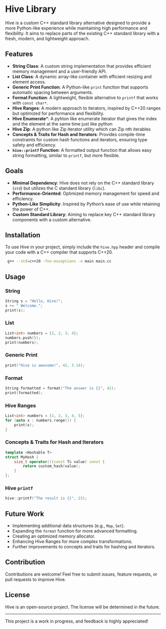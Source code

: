 # Hive Library

Hive is a custom C++ standard library alternative designed to provide a more Python-like experience while maintaining high performance and flexibility. It aims to replace parts of the existing C++ standard library with a fresh, modern, and lightweight approach.

## Features

- **String Class**: A custom string implementation that provides efficient memory management and a user-friendly API.
- **List Class**: A dynamic array-like container with efficient resizing and element access.
- **Generic Print Function**: A Python-like `print` function that supports automatic spacing between arguments.
- **Format Function**: A lightweight, flexible alternative to `printf` that works with `const char*`.
- **Hive Ranges**: A modern approach to iterators, inspired by C++20 ranges but optimized for performance and flexibility.
- **Hive Enumerate***: A pyhton like enumerate iterator that gives the index and the element at the same time just like python
- **Hive Zip**: A python like Zip iterator utility which can Zip nth iterables
- **Concepts & Traits for Hash and Iterators**: Provides compile-time constraints for custom hash functions and iterators, ensuring type safety and efficiency.
- **`hive::printf` Function**: A formatted output function that allows easy string formatting, similar to `printf`, but more flexible.

## Goals

- **Minimal Dependency**: Hive does not rely on the C++ standard library (`std`) but utilizes the C standard library (`libc`).
- **Performance-Oriented**: Optimized memory management for speed and efficiency.
- **Python-Like Simplicity**: Inspired by Python’s ease of use while retaining the power of C++.
- **Custom Standard Library**: Aiming to replace key C++ standard library components with a custom alternative.

## Installation

To use Hive in your project, simply include the `hive.hpp` header and compile your code with a C++ compiler that supports C++20.

```sh
 g++ --std=c++20 -fno-exceptions -o main main.cc
```

## Usage

### String
```cpp
String s = "Hello, Hive!";
s += " Welcome.";
print(s);
```

### List
```cpp
List<int> numbers = {1, 2, 3, 4};
numbers.push(5);
print(numbers);
```

### Generic Print
```cpp
print("Hive is awesome!", 42, 3.14);
```

### Format
```cpp
String formatted = format("The answer is {}", 42);
print(formatted);
```

### Hive Ranges
```cpp
List<int> numbers = {1, 2, 3, 4, 5};
for (auto x : numbers.range()) {
    print(x);
}
```

### Concepts & Traits for Hash and Iterators
```cpp
template <Hashable T>
struct MyHash {
    size_t operator()(const T& value) const {
        return custom_hash(value);
    }
};
```

### Hive `printf`
```cpp
hive::printf("The result is {}", 23);
```

## Future Work
- Implementing additional data structures (e.g., `Map`, `Set`).
- Expanding the `format` function for more advanced formatting.
- Creating an optimized memory allocator.
- Enhancing Hive Ranges for more complex transformations.
- Further improvements to concepts and traits for hashing and iterators.

## Contribution
Contributions are welcome! Feel free to submit issues, feature requests, or pull requests to improve Hive.

## License
Hive is an open-source project. The license will be determined in the future.

---
This project is a work in progress, and feedback is highly appreciated!

